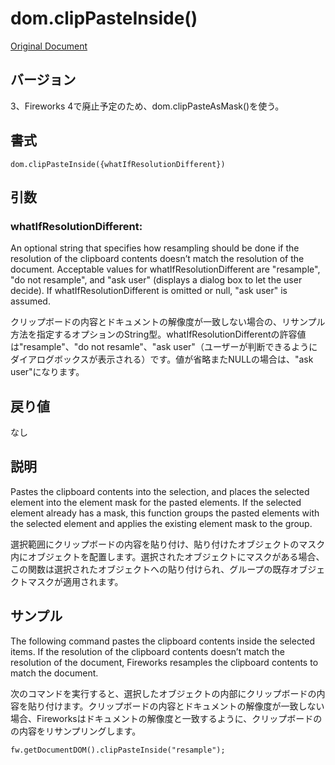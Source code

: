 # dom.clipPasteInside()

[Original Document](http://help.adobe.com/en_US/fireworks/cs/extend/WS5b3ccc516d4fbf351e63e3d1183c94856c-7eb9.html)

## バージョン

3、Fireworks 4で廃止予定のため、dom.clipPasteAsMask()を使う。

## 書式

```
dom.clipPasteInside({whatIfResolutionDifferent})
```

## 引数

### whatIfResolutionDifferent:

An optional string that specifies how resampling should be done if the resolution of the clipboard contents doesn’t match the resolution of the document. Acceptable values for whatIfResolutionDifferent are "resample", "do not resample", and "ask user" (displays a dialog box to let the user decide). If whatIfResolutionDifferent is omitted or null, "ask user" is assumed.

クリップボードの内容とドキュメントの解像度が一致しない場合の、リサンプル方法を指定するオプションのString型。whatIfResolutionDifferentの許容値は"resample"、"do not resamle"、"ask user"（ユーザーが判断できるようにダイアログボックスが表示される）です。値が省略またNULLの場合は、"ask user"になります。

## 戻り値

なし

## 説明

Pastes the clipboard contents into the selection, and places the selected element into the element mask for the pasted elements. If the selected element already has a mask, this function groups the pasted elements with the selected element and applies the existing element mask to the group.

選択範囲にクリップボードの内容を貼り付け、貼り付けたオブジェクトのマスク内にオブジェクトを配置します。選択されたオブジェクトにマスクがある場合、この関数は選択されたオブジェクトへの貼り付けられ、グループの既存オブジェクトマスクが適用されます。

## サンプル

The following command pastes the clipboard contents inside the selected items. If the resolution of the clipboard contents doesn’t match the resolution of the document, Fireworks resamples the clipboard contents to match the document.

次のコマンドを実行すると、選択したオブジェクトの内部にクリップボードの内容を貼り付けます。クリップボードの内容とドキュメントの解像度が一致しない場合、Fireworksはドキュメントの解像度と一致するように、クリップボードのの内容をリサンプリングします。

```
fw.getDocumentDOM().clipPasteInside("resample");
```